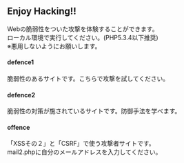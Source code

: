 ## Enjoy Hacking!!
Webの脆弱性をついた攻撃を体験することができます。  
ローカル環境で実行してください。(PHP5.3.4以下推奨)  
※悪用しないようにお願いします。  
#### defence1
脆弱性のあるサイトです。こちらで攻撃を試してください。  
#### defence2
脆弱性の対策が施されているサイトです。防御手法を学べます。  
#### offence
「XSSその２」と「CSRF」で使う攻撃者サイトです。  
mail2.phpに自分のメールアドレスを入力してください。
